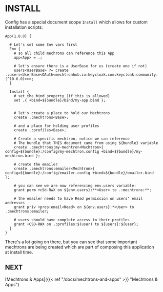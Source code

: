 # INSTALL

Config has a special document scope `Install` which allows for custom installation scripts:

```
App(1.0.0) {

  # Let's set some Env vars first
  Env {
    # so all child mechrons can reference this App
    app<App> = .;
  
    # let's ensure there is a UserBase for us (create one if not)
    users<UserBase> ?= create .:users<UserBase<OAuth<mechtronhub.io:keycloak.com:keycloak:community:(^10.0.0)>>>;
  }

  Install { 
    # set the bind property (if this is allowed)
    set .{ +bind=${bundle}/bind/my-app.bind };
  
  
    # let's create a place to hold our Mechtrons
    create .:mechtrons<Base>;
    
    # and a place for holding user profiles
    create .:profiles<Base>;
    
    # Create a specific mechtron, notice we can reference
    # The bundle that THIS document came from using ${bundle} variable
    create .:mechtrons:my-mechtron<Mechtron>{ config=${bundle}:/config/my-mechtron.config +bind=${bundle}/my-mechtron.bind };
     
    # create the emailer
    create .:mechtrons:emailer<Mechtron>{ config=${bundle}:/config/emailer.config +bind=${bundle}/emailer.bind };
    
    # you can see we are now referencing env.users variable:
    grant perm +cSd-RwX on ${env.users}:**<User> to .:mechtrons:**;
     
    # the emailer needs to have Read permission on users' email addresses
    grant priv +prop:email<Read> on ${env.users}:*<User> to .:mechtrons:emailer;
    
    # users should have complete access to their profiles
    grant +CSD-RWX on .:profiles:$(user) to ${users}:${user};
  }
}

```

There's a lot going on there, but you can see that some important mechtrons are being created which are part of composing this application at install time.

## NEXT
[Mechtrons & Apps]({{< ref "/docs/mechtrons-and-apps" >}} "Mechtrons & Apps")